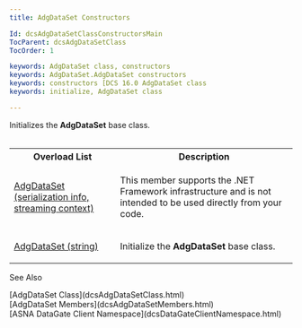 ```yaml
---
title: AdgDataSet Constructors

Id: dcsAdgDataSetClassConstructorsMain
TocParent: dcsAdgDataSetClass
TocOrder: 1

keywords: AdgDataSet class, constructors
keywords: AdgDataSet.AdgDataSet constructors
keywords: constructors [DCS 16.0 AdgDataSet class
keywords: initialize, AdgDataSet class

---
```


Initializes the **AdgDataSet** base class.<br />
<br />

<table class="dtTABLE" id="Table5" x-use-null-cells="x-use-null-cells" style="border-spacing: 0px;     x-cell-content-align: Top" cellspacing="0">
          <colgroup span="1">
            <col span="1" style="WIDTH: 30%" />
            <col span="1" style="WIDTH: 50%" />
          </colgroup>
          <tr>
            <th colspan="1" rowspan="1">
							Overload List
						</th>
            <th colspan="1" rowspan="1">
							Description</th>
          </tr>
          <tr>
            <td colspan="1" rowspan="1">

[AdgDataSet (serialization info, streaming context)](dcsAdgDataSetClassAdgDataSetConstructor2.html) 
</td>
            <td colspan="1" rowspan="1">

This member supports the .NET Framework infrastructure and is not intended to be used directly from your code.
</td>
          </tr>
          <tr>
            <td colspan="1" rowspan="1">

[AdgDataSet (string)](dcsAdgDataSetClassAdgDataSetConstructor1.html) 
</td>
            <td colspan="1" rowspan="1">

Initialize the <span> **AdgDataSet** </span> base class.
</td>
          </tr>
</table>

See Also

<dl />
      [AdgDataSet Class](dcsAdgDataSetClass.html) <br />[AdgDataSet Members](dcsAdgDataSetMembers.html)<br />
      [ASNA DataGate Client Namespace](dcsDataGateClientNamespace.html)

